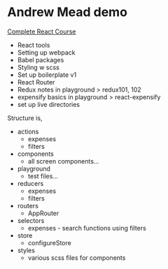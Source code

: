 Andrew Mead demo
===
[Complete React Course](https://completereactcourse.com "The Complete React Course")


- React tools
- Setting up webpack
- Babel packages
- Styling w scss
- Set up boilerplate v1
- React Router
- Redux notes in playground > redux101, 102
- expensify basics in playground > react-expensify
- set up live directories

Structure is,
- actions
  - expenses
  - filters
- components
  - all screen components...
- playground
  - test files...
- reducers
  - expenses
  - filters
- routers
  - AppRouter
- selectors
  - expenses - search functions using filters
- store
  - configureStore
- styles
  - various scss files for components